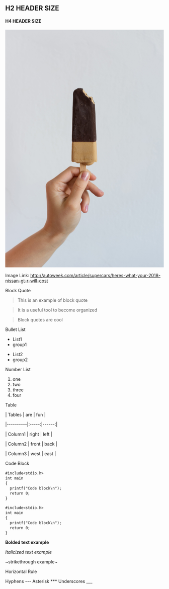 
## H2 HEADER SIZE

#### H4 HEADER SIZE


![](/pic11.jpeg)


Image Link:
http://autoweek.com/article/supercars/heres-what-your-2018-nissan-gt-r-will-cost


Block Quote
> This is an example of block quote

> It is a useful tool to become organized

> Block quotes are cool


Bullet List
* List1
* group1
- List2
- group2

Number List
1. one
2. two
3. three
4. four


Table 

| Tables   | are     | fun   |

|----------|:-----:|------:|

| Column1  | right  | left  |

| Column2  | front | back  |

| Column3  | west  | east  |

Code Block
~~~~
#include<stdio.h>
int main
{
  printf("Code block\n");
  return 0;
}
~~~~

```
#include<stdio.h>
int main
{
  printf("Code block\n");
  return 0;
}
```


**Bolded text example**

*Italicized text example*

~strikethrough example~

Horizontal Rule

Hyphens   ---
Asterisk  ***
Underscores ___

